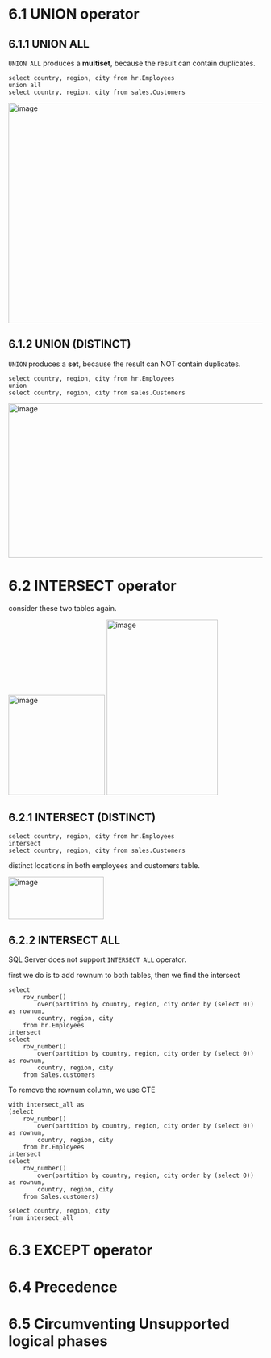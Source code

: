 # 6.1 UNION operator

## 6.1.1 UNION ALL

`UNION ALL` produces a **multiset**, because the result can contain duplicates.

```
select country, region, city from hr.Employees
union all
select country, region, city from sales.Customers
```

<img width="1230" height="436" alt="image" src="https://github.com/user-attachments/assets/5b41bb1c-82c3-4cfd-877b-2ceb5e110c13" />


## 6.1.2 UNION (DISTINCT)

`UNION` produces a **set**, because the result can NOT contain duplicates.


```
select country, region, city from hr.Employees
union
select country, region, city from sales.Customers
```


<img width="1210" height="305" alt="image" src="https://github.com/user-attachments/assets/d734598a-7a87-452b-9580-6a20f6676231" />


# 6.2 INTERSECT operator

consider these two tables again.

<img width="191" height="198" alt="image" src="https://github.com/user-attachments/assets/bea68add-81c3-420a-ac93-ad2e4bd184b1" />
<img width="220" height="347" alt="image" src="https://github.com/user-attachments/assets/24ec9411-f61a-41c0-98fb-c85cb188f272" />


## 6.2.1 INTERSECT (DISTINCT)

```
select country, region, city from hr.Employees
intersect
select country, region, city from sales.Customers
```
distinct locations in both employees and customers table.

<img width="189" height="84" alt="image" src="https://github.com/user-attachments/assets/82c88897-c4fc-4086-8d45-9c58bba0fc3f" />



## 6.2.2 INTERSECT ALL

SQL Server does not support `INTERSECT ALL` operator.

first we do is to add rownum to both tables, then we find the intersect


```
select
	row_number()
		over(partition by country, region, city order by (select 0)) as rownum,
		country, region, city
	from hr.Employees
intersect
select
	row_number()
		over(partition by country, region, city order by (select 0)) as rownum,
		country, region, city
	from Sales.customers
```
To remove the rownum column, we use CTE

```
with intersect_all as
(select
	row_number()
		over(partition by country, region, city order by (select 0)) as rownum,
		country, region, city
	from hr.Employees
intersect
select
	row_number()
		over(partition by country, region, city order by (select 0)) as rownum,
		country, region, city
	from Sales.customers)

select country, region, city
from intersect_all
```














# 6.3 EXCEPT operator


# 6.4 Precedence


# 6.5 Circumventing Unsupported logical phases


































